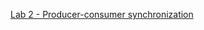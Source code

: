 [Lab 2 - Producer-consumer synchronization](http://www.cs.ubbcluj.ro/~rlupsa/edu/pdp/lab-2-producer-consumer.html)